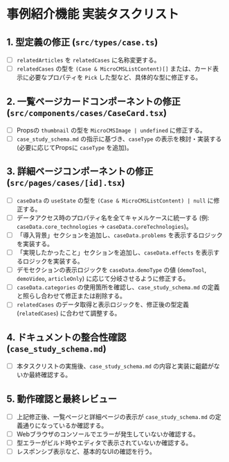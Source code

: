 # 事例紹介機能 実装タスクリスト

## 1. 型定義の修正 (`src/types/case.ts`)
- [ ] `relatedArticles` を `relatedCases` に名称変更する。
- [ ] `relatedCases` の型を `(Case & MicroCMSListContent)[]` または、カード表示に必要なプロパティを `Pick` した型など、具体的な型に修正する。

## 2. 一覧ページカードコンポーネントの修正 (`src/components/cases/CaseCard.tsx`)
- [ ] Propsの `thumbnail` の型を `MicroCMSImage | undefined` に修正する。
- [ ] `case_study_schema.md` の指示に基づき、`caseType` の表示を検討・実装する (必要に応じてPropsに `caseType` を追加)。

## 3. 詳細ページコンポーネントの修正 (`src/pages/cases/[id].tsx`)
- [ ] `caseData` の `useState` の型を `(Case & MicroCMSListContent) | null` に修正する。
- [ ] データアクセス時のプロパティ名を全てキャメルケースに統一する (例: `caseData.core_technologies` -> `caseData.coreTechnologies`)。
- [ ] 「導入背景」セクションを追加し、`caseData.problems` を表示するロジックを実装する。
- [ ] 「実現したかったこと」セクションを追加し、`caseData.effects` を表示するロジックを実装する。
- [ ] デモセクションの表示ロジックを `caseData.demoType` の値 (`demoTool`, `demoVideo`, `articleOnly`) に応じて分岐させるように修正する。
- [ ] `caseData.categories` の使用箇所を確認し、`case_study_schema.md` の定義と照らし合わせて修正または削除する。
- [ ] `relatedCases` のデータ取得と表示ロジックを、修正後の型定義 (`relatedCases`) に合わせて調整する。

## 4. ドキュメントの整合性確認 (`case_study_schema.md`)
- [ ] 本タスクリストの実施後、`case_study_schema.md` の内容と実装に齟齬がないか最終確認する。

## 5. 動作確認と最終レビュー
- [ ] 上記修正後、一覧ページと詳細ページの表示が `case_study_schema.md` の定義通りになっているか確認する。
- [ ] Webブラウザのコンソールでエラーが発生していないか確認する。
- [ ] 型エラーがビルド時やエディタで表示されていないか確認する。
- [ ] レスポンシブ表示など、基本的なUIの確認を行う。
